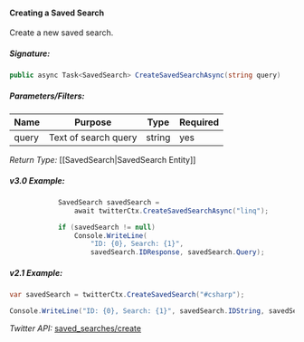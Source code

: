 #### Creating a Saved Search

Create a new saved search.

##### Signature:

```c#
public async Task<SavedSearch> CreateSavedSearchAsync(string query)
```

##### Parameters/Filters:

| Name | Purpose | Type | Required |
|------|---------|------|----------|
| query | Text of search query | string | yes |

*Return Type:* [[SavedSearch|SavedSearch Entity]]

##### v3.0 Example:

```c#
            SavedSearch savedSearch = 
                await twitterCtx.CreateSavedSearchAsync("linq");

            if (savedSearch != null)
                Console.WriteLine(
                    "ID: {0}, Search: {1}", 
                    savedSearch.IDResponse, savedSearch.Query);
```

##### v2.1 Example:

```c#
var savedSearch = twitterCtx.CreateSavedSearch("#csharp");

Console.WriteLine("ID: {0}, Search: {1}", savedSearch.IDString, savedSearch.Query);
```

*Twitter API:* [saved_searches/create](https://dev.twitter.com/docs/api/1.1/post/saved_searches/create)
